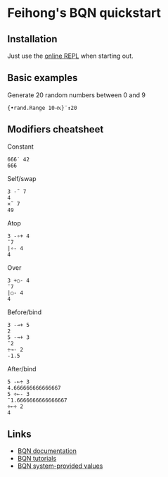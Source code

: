 # Feihong's BQN quickstart

## Installation

Just use the [online REPL](https://mlochbaum.github.io/BQN/try.html) when starting out.

## Basic examples

Generate 20 random numbers between 0 and 9

    {•rand.Range 10⊣𝕩}¨↕20

## Modifiers cheatsheet

Constant

    666˙ 42
    666

Self/swap

    3 -˜ 7
    4
    ×˜ 7
    49

Atop

    3 -∘+ 4
    ¯7
    |∘- 4
    4

Over

    3 +○- 4
    ¯7
    |○- 4
    4

Before/bind

    3 -⊸+ 5
    2
    5 -⊸+ 3
    ¯2
    ÷⊸- 2
    -1.5

After/bind

    5 -⟜÷ 3
    4.666666666666667
    5 ÷⟜- 3
    ¯1.6666666666666667
    ÷⟜÷ 2
    4

## Links

- [BQN documentation](https://mlochbaum.github.io/BQN/doc/index.html)
- [BQN tutorials](https://mlochbaum.github.io/BQN/tutorial/index.html)
- [BQN system-provided values](https://mlochbaum.github.io/BQN/spec/system.html)
